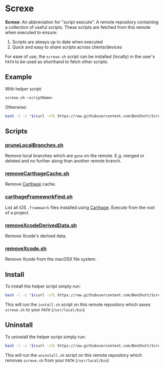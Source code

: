 # Screxe

**Screxe**: An abbreviation for "script execute".
A remote repository containing a collection of useful scripts.
These scripts are fetched from this remote when executed to ensure:
1. Scripts are always up to date when executed
2. Quick and easy to share scripts across clients/devices 

For ease of use, the `screxe.sh` script can be installed (locally) in the user's `PATH` to be used as shorthand to fetch other scripts.

## Example
With helper script:
```bash
screxe.sh <scriptName>
```

Otherwise:
```bash
bash -l -c "$(curl -sfL https://raw.githubusercontent.com/BenShutt/Screxe/master/Scripts/<scriptName>)"
```

## Scripts

### [pruneLocalBranches.sh](https://github.com/BenShutt/Screxe/blob/master/Scripts/pruneLocalBranches.sh)
Remove local branches which are `gone` on the remote. E.g. merged or deleted and no further along than another remote branch.

### [removeCarthageCache.sh](https://github.com/BenShutt/Screxe/blob/master/Scripts/removeCarthageCache.sh)
Remove [Carthage](https://github.com/Carthage/Carthage) cache.

### [carthageFrameworkFind.sh](https://github.com/BenShutt/Screxe/blob/master/Scripts/carthageFrameworkFind.sh)
List all iOS `.framework` files installed using  [Carthage](https://github.com/Carthage/Carthage).
Execute from the root of a project.

### [removeXcodeDerivedData.sh](https://github.com/BenShutt/Screxe/blob/master/Scripts/removeXcodeDerivedData.sh)
Remove Xcode's derived data.

### [removeXcode.sh](https://github.com/BenShutt/Screxe/blob/master/Scripts/removeXcode.sh)
Remove Xcode from the macOSX file system.

## Install
To install the helper script simply run:
```bash
bash -l -c "$(curl -sfL https://raw.githubusercontent.com/BenShutt/Screxe/master/install.sh)"
```
This will run the `install.sh` script on this remote repository which saves `screxe.sh` to
your `PATH` (`/usr/local/bin`)

## Uninstall
To uninstall the helper script simply run:
```bash
bash -l -c "$(curl -sfL https://raw.githubusercontent.com/BenShutt/Screxe/master/uninstall.sh)"
```
This will run the `uninstall.sh` script on this remote repository which removes `screxe.sh` from
your `PATH` (`/usr/local/bin`)


